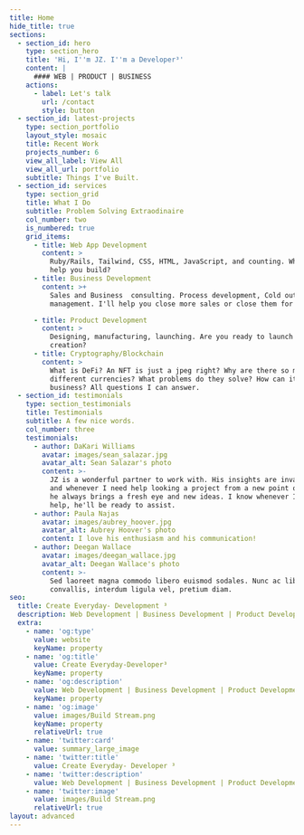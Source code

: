```yaml
---
title: Home
hide_title: true
sections:
  - section_id: hero
    type: section_hero
    title: 'Hi, I''m JZ. I''m a Developer³'
    content: |
      #### WEB | PRODUCT | BUSINESS
    actions:
      - label: Let's talk
        url: /contact
        style: button
  - section_id: latest-projects
    type: section_portfolio
    layout_style: mosaic
    title: Recent Work
    projects_number: 6
    view_all_label: View All
    view_all_url: portfolio
    subtitle: Things I've Built.
  - section_id: services
    type: section_grid
    title: What I Do
    subtitle: Problem Solving Extraodinaire
    col_number: two
    is_numbered: true
    grid_items:
      - title: Web App Development
        content: >
          Ruby/Rails, Tailwind, CSS, HTML, JavaScript, and counting. What can I
          help you build?
      - title: Business Development
        content: >+
          Sales and Business  consulting. Process development, Cold outreach,
          management. I'll help you close more sales or close them for you.

      - title: Product Development
        content: >
          Designing, manufacturing, launching. Are you ready to launch your
          creation?
      - title: Cryptography/Blockchain
        content: >
          What is DeFi? An NFT is just a jpeg right? Why are there so many
          different currencies? What problems do they solve? How can it help my
          business? All questions I can answer.
  - section_id: testimonials
    type: section_testimonials
    title: Testimonials
    subtitle: A few nice words.
    col_number: three
    testimonials:
      - author: DaKari Williams
        avatar: images/sean_salazar.jpg
        avatar_alt: Sean Salazar's photo
        content: >-
          JZ is a wonderful partner to work with. His insights are invaluable,
          and whenever I need help looking a project from a new point of view,
          he always brings a fresh eye and new ideas. I know whenever I need
          help, he'll be ready to assist.
      - author: Paula Najas
        avatar: images/aubrey_hoover.jpg
        avatar_alt: Aubrey Hoover's photo
        content: I love his enthusiasm and his communication!
      - author: Deegan Wallace
        avatar: images/deegan_wallace.jpg
        avatar_alt: Deegan Wallace's photo
        content: >-
          Sed laoreet magna commodo libero euismod sodales. Nunc ac libero
          convallis, interdum ligula vel, pretium diam.
seo:
  title: Create Everyday- Development ³
  description: Web Development | Business Development | Product Development
  extra:
    - name: 'og:type'
      value: website
      keyName: property
    - name: 'og:title'
      value: Create Everyday-Developer³
      keyName: property
    - name: 'og:description'
      value: Web Development | Business Development | Product Development
      keyName: property
    - name: 'og:image'
      value: images/Build Stream.png
      keyName: property
      relativeUrl: true
    - name: 'twitter:card'
      value: summary_large_image
    - name: 'twitter:title'
      value: Create Everyday- Developer ³
    - name: 'twitter:description'
      value: Web Development | Business Development | Product Development
    - name: 'twitter:image'
      value: images/Build Stream.png
      relativeUrl: true
layout: advanced
---
```

